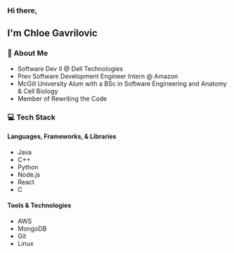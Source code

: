 ### Hi there,

## I'm Chloe Gavrilovic

### 👋 About Me
- Software Dev II @ Dell Technologies
- Prev Software Development Engineer Intern @ Amazon
- McGill University Alum with a BSc in Software Engineering and Anatomy & Cell Biology
- Member of Rewriting the Code

### 💻 Tech Stack
#### Languages, Frameworks, & Libraries
- Java
- C++
- Python
- Node.js
- React
- C

#### Tools & Technologies
- AWS
- MongoDB
- Git
- Linux

<!--
**cmgvc/cmgvc** is a ✨ _special_ ✨ repository because its `README.md` (this file) appears on your GitHub profile.

Here are some ideas to get you started:

- 🔭 I’m currently working on ...
- 🌱 I’m currently learning ...
- 👯 I’m looking to collaborate on ...
- 🤔 I’m looking for help with ...
- 💬 Ask me about ...
- 📫 How to reach me: ...
- 😄 Pronouns: ...
- ⚡ Fun fact: ...
-->
